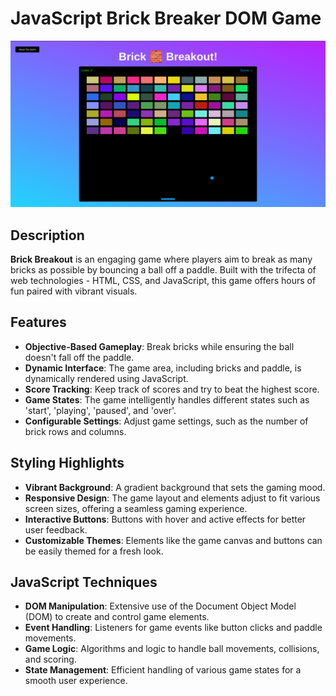 # JavaScript Brick Breaker DOM Game

![JavaScript Brick Breaker DOM Game](brick-breakout3.png)

## Description

**Brick Breakout** is an engaging game where players aim to break as many bricks as possible by bouncing a ball off a paddle. Built with the trifecta of web technologies - HTML, CSS, and JavaScript, this game offers hours of fun paired with vibrant visuals.

## Features

- **Objective-Based Gameplay**: Break bricks while ensuring the ball doesn't fall off the paddle.
- **Dynamic Interface**: The game area, including bricks and paddle, is dynamically rendered using JavaScript.
- **Score Tracking**: Keep track of scores and try to beat the highest score.
- **Game States**: The game intelligently handles different states such as 'start', 'playing', 'paused', and 'over'.
- **Configurable Settings**: Adjust game settings, such as the number of brick rows and columns.

## Styling Highlights

- **Vibrant Background**: A gradient background that sets the gaming mood.
- **Responsive Design**: The game layout and elements adjust to fit various screen sizes, offering a seamless gaming experience.
- **Interactive Buttons**: Buttons with hover and active effects for better user feedback.
- **Customizable Themes**: Elements like the game canvas and buttons can be easily themed for a fresh look.

## JavaScript Techniques

- **DOM Manipulation**: Extensive use of the Document Object Model (DOM) to create and control game elements.
- **Event Handling**: Listeners for game events like button clicks and paddle movements.
- **Game Logic**: Algorithms and logic to handle ball movements, collisions, and scoring.
- **State Management**: Efficient handling of various game states for a smooth user experience.
